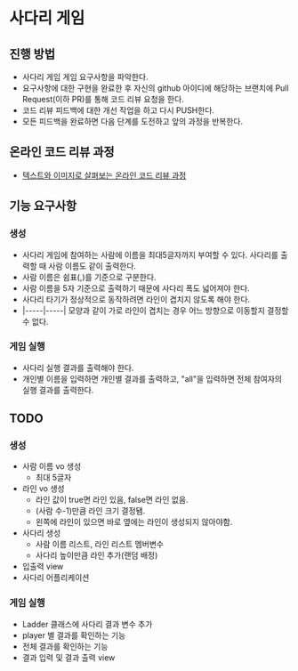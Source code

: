 # 사다리 게임
## 진행 방법
* 사다리 게임 게임 요구사항을 파악한다.
* 요구사항에 대한 구현을 완료한 후 자신의 github 아이디에 해당하는 브랜치에 Pull Request(이하 PR)를 통해 코드 리뷰 요청을 한다.
* 코드 리뷰 피드백에 대한 개선 작업을 하고 다시 PUSH한다.
* 모든 피드백을 완료하면 다음 단계를 도전하고 앞의 과정을 반복한다.

## 온라인 코드 리뷰 과정
* [텍스트와 이미지로 살펴보는 온라인 코드 리뷰 과정](https://github.com/nextstep-step/nextstep-docs/tree/master/codereview)

## 기능 요구사항
### 생성
* 사다리 게임에 참여하는 사람에 이름을 최대5글자까지 부여할 수 있다. 사다리를 출력할 때 사람 이름도 같이 출력한다.
* 사람 이름은 쉼표(,)를 기준으로 구분한다.
* 사람 이름을 5자 기준으로 출력하기 때문에 사다리 폭도 넓어져야 한다.
* 사다리 타기가 정상적으로 동작하려면 라인이 겹치지 않도록 해야 한다.
* |-----|-----| 모양과 같이 가로 라인이 겹치는 경우 어느 방향으로 이동할지 결정할 수 없다.

### 게임 실행
* 사다리 실행 결과를 출력해야 한다.
* 개인별 이름을 입력하면 개인별 결과를 출력하고, "all"을 입력하면 전체 참여자의 실행 결과를 출력한다.

## TODO
### 생성
* 사람 이름 vo 생성
  * 최대 5글자
* 라인 vo 생성
  * 라인 값이 true면 라인 있음, false면 라인 없음.
  * (사람 수-1)만큼 라인 크기 결정됌.
  * 왼쪽에 라인이 있으면 바로 옆에는 라인이 생성되지 않아야함.
* 사다리 생성
  * 사람 이름 리스트, 라인 리스트 멤버변수
  * 사다리 높이만큼 라인 추가(랜덤 배정)
* 입출력 view
* 사다리 어플리케이션

### 게임 실행
* Ladder 클래스에 사다리 결과 변수 추가
* player 별 결과를 확인하는 기능
* 전체 결과를 확인하는 기능
* 결과 입력 및 결과 출력 view
